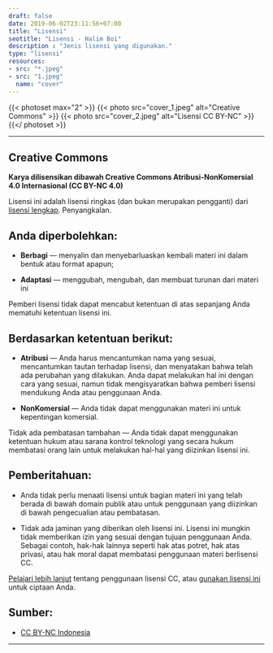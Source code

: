 ```yaml
---
draft: false
date: 2019-06-02T23:11:56+07:00
title: "Lisensi"
seotitle: "Lisensi - Halim Boi"
description : "Jenis lisensi yang digunakan."
type: "lisensi"
resources:
- src: "*.jpeg"
- src: "1.jpeg"
  name: "cover"
---
```


{{< photoset max="2" >}}
  {{< photo src="cover_1.jpeg" alt="Creative Commons" >}}
  {{< photo src="cover_2.jpeg" alt="Lisensi CC BY-NC" >}}
{{</ photoset >}}

***

## Creative Commons

**Karya dilisensikan dibawah Creative Commons Atribusi-NonKomersial 4.0 Internasional (CC BY-NC 4.0)**

Lisensi ini adalah lisensi ringkas (dan bukan merupakan pengganti) dari [lisensi lengkap](https://creativecommons.org/licenses/by-nc/4.0/legalcode.id). Penyangkalan.

## Anda diperbolehkan:

* **Berbagi** — menyalin dan menyebarluaskan kembali materi ini dalam bentuk atau format apapun;

* **Adaptasi** — menggubah, mengubah, dan membuat turunan dari materi ini

Pemberi lisensi tidak dapat mencabut ketentuan di atas sepanjang Anda mematuhi ketentuan lisensi ini.

## Berdasarkan ketentuan berikut:

* **Atribusi** — Anda harus mencantumkan nama yang sesuai, mencantumkan tautan terhadap lisensi, dan menyatakan bahwa telah ada perubahan yang dilakukan. Anda dapat melakukan hal ini dengan cara yang sesuai, namun tidak mengisyaratkan bahwa pemberi lisensi mendukung Anda atau penggunaan Anda.

* **NonKomersial** — Anda tidak dapat menggunakan materi ini untuk kepentingan komersial.

Tidak ada pembatasan tambahan — Anda tidak dapat menggunakan ketentuan hukum atau sarana kontrol teknologi yang secara hukum membatasi orang lain untuk melakukan hal-hal yang diizinkan lisensi ini.

## Pemberitahuan:

* Anda tidak perlu menaati lisensi untuk bagian materi ini yang telah berada di bawah domain publik atau untuk penggunaan yang diizinkan di bawah pengecualian atau pembatasan.

* Tidak ada jaminan yang diberikan oleh lisensi ini. Lisensi ini mungkin tidak memberikan izin yang sesuai dengan tujuan penggunaan Anda. Sebagai contoh, hak-hak lainnya seperti hak atas potret, hak atas privasi, atau hak moral dapat membatasi penggunaan materi berlisensi CC.

[Pelajari lebih lanjut](https://wiki.creativecommons.org/FAQ) tentang penggunaan lisensi CC, atau [gunakan lisensi ini](https://creativecommons.org/choose/results-one?license_code=by-nc&amp;jurisdiction=&amp;version=4.0&amp;lang=id) untuk ciptaan Anda.

## Sumber:

* [CC BY-NC Indonesia](https://creativecommons.org/licenses/by-nc/4.0/deed.id)

***
<br style="margin: 30px">
